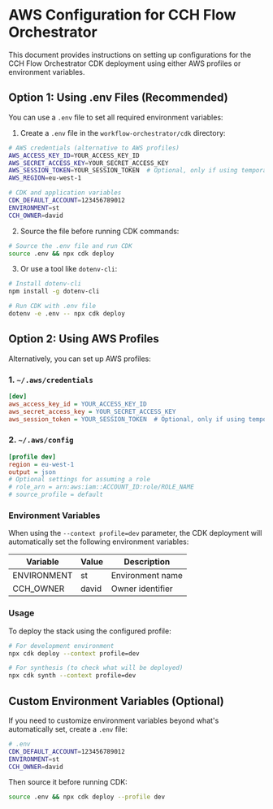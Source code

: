 # AWS Configuration for CCH Flow Orchestrator

This document provides instructions on setting up configurations for the CCH Flow Orchestrator CDK deployment using either AWS profiles or environment variables.

## Option 1: Using .env Files (Recommended)

You can use a `.env` file to set all required environment variables:

1. Create a `.env` file in the `workflow-orchestrator/cdk` directory:

```bash
# AWS credentials (alternative to AWS profiles)
AWS_ACCESS_KEY_ID=YOUR_ACCESS_KEY_ID
AWS_SECRET_ACCESS_KEY=YOUR_SECRET_ACCESS_KEY
AWS_SESSION_TOKEN=YOUR_SESSION_TOKEN  # Optional, only if using temporary credentials
AWS_REGION=eu-west-1

# CDK and application variables
CDK_DEFAULT_ACCOUNT=123456789012
ENVIRONMENT=st
CCH_OWNER=david
```

2. Source the file before running CDK commands:

```bash
# Source the .env file and run CDK
source .env && npx cdk deploy
```

3. Or use a tool like `dotenv-cli`:

```bash
# Install dotenv-cli
npm install -g dotenv-cli

# Run CDK with .env file
dotenv -e .env -- npx cdk deploy
```

## Option 2: Using AWS Profiles

Alternatively, you can set up AWS profiles:

### 1. `~/.aws/credentials`

```ini
[dev]
aws_access_key_id = YOUR_ACCESS_KEY_ID
aws_secret_access_key = YOUR_SECRET_ACCESS_KEY
aws_session_token = YOUR_SESSION_TOKEN  # Optional, only if using temporary credentials
```

### 2. `~/.aws/config`

```ini
[profile dev]
region = eu-west-1
output = json
# Optional settings for assuming a role
# role_arn = arn:aws:iam::ACCOUNT_ID:role/ROLE_NAME
# source_profile = default
```

### Environment Variables

When using the `--context profile=dev` parameter, the CDK deployment will automatically set the following environment variables:

| Variable | Value | Description |
|----------|-------|-------------|
| ENVIRONMENT | st | Environment name |
| CCH_OWNER | david | Owner identifier |

### Usage

To deploy the stack using the configured profile:

```bash
# For development environment
npx cdk deploy --context profile=dev

# For synthesis (to check what will be deployed)
npx cdk synth --context profile=dev
```

## Custom Environment Variables (Optional)

If you need to customize environment variables beyond what's automatically set, create a `.env` file:

```bash
# .env
CDK_DEFAULT_ACCOUNT=123456789012
ENVIRONMENT=st
CCH_OWNER=david
```

Then source it before running CDK:

```bash
source .env && npx cdk deploy --profile dev
```
